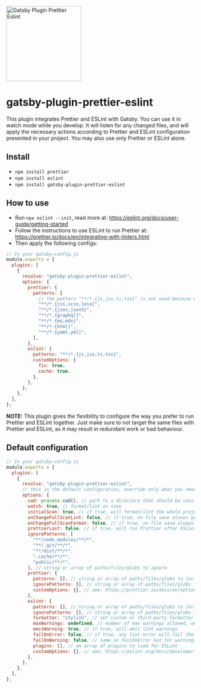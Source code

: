 <img alt="Gatsby Plugin Prettier Eslint" src="https://raw.githubusercontent.com/andreabreu-me/gatsby-plugin-prettier-eslint/master/images/gatsby-plugin-prettier-eslint.jpg" height="200" />

# gatsby-plugin-prettier-eslint

This plugin integrates Prettier and ESLint with Gatsby. You can use it in watch mode while you develop. It will listen for any changed files, and will apply the necessary actions according to Prettier and ESLint configuration presented in your project. You may also use only Prettier or ESLint alone.

## Install

- `npm install prettier`
- `npm install eslint`
- `npm install gatsby-plugin-prettier-eslint`

## How to use

- Run `npx eslint --init`, read more at: https://eslint.org/docs/user-guide/getting-started
- Follow the instructions to use ESLint to run Prettier at: https://prettier.io/docs/en/integrating-with-linters.html
- Then apply the following configs:

```javascript
// In your gatsby-config.js
module.exports = {
  plugins: [
    {
      resolve: "gatsby-plugin-prettier-eslint",
      options: {
        prettier: {
          patterns: [
            // the pattern "**/*.{js,jsx,ts,tsx}" is not used because we will rely on `eslint --fix`
            "**/*.{css,scss,less}",
            "**/*.{json,json5}",
            "**/*.{graphql}",
            "**/*.{md,mdx}",
            "**/*.{html}",
            "**/*.{yaml,yml}",
          ],
        },
        eslint: {
          patterns: "**/*.{js,jsx,ts,tsx}",
          customOptions: {
            fix: true,
            cache: true,
          },
        },
      },
    },
  ],
};
```

<b>NOTE:</b> This plugin gives the flexibility to configure the way you prefer to run Prettier and ESLint together. Just make sure to not target the same files with Prettier and ESLint, as it may result in redundant work or bad behaviour.

## Default configuration

```javascript
// In your gatsby-config.js
module.exports = {
  plugins: [
    {
      resolve: "gatsby-plugin-prettier-eslint",
      // this is the default configuration, override only what you need
      options: {
        cwd: process.cwd(), // path to a directory that should be considered as the current working directory
        watch: true, // format/lint on save
        initialScan: true, // if true, will format/lint the whole project on Gatsby startup
        onChangeFullScanLint: false, // if true, on file save always perform full scan lint
        onChangeFullScanFormat: false, // if true, on file save always perform full scan format
        prettierLast: false, // if true, will run Prettier after ESLint
        ignorePatterns: [
          "**/node_modules/**/*",
          "**/.git/**/*",
          "**/dist/**/*",
          ".cache/**/*",
          "public/**/*",
        ], // string or array of paths/files/globs to ignore
        prettier: {
          patterns: [], // string or array of paths/files/globs to include related only to Prettier
          ignorePatterns: [], // string or array of paths/files/globs to exclude related only to Prettier
          customOptions: {}, // see: https://prettier.io/docs/en/options.html
        },
        eslint: {
          patterns: [], // string or array of paths/files/globs to include related only to ESLint
          ignorePatterns: [], // string or array of paths/files/globs to exclude related only to ESLint
          formatter: "stylish", // set custom or third party formatter
          maxWarnings: undefined, // number of max warnings allowed, when exceed it will fail Gatsby build
          emitWarning: true, // if true, will emit lint warnings
          failOnError: false, // if true, any lint error will fail the build, you may set true only in your prod config
          failOnWarning: false, // same as failOnError but for warnings
          plugins: [], // an array of plugins to load for ESLint
          customOptions: {}, // see: https://eslint.org/docs/developer-guide/nodejs-api#cliengine
        },
      },
    },
  ],
};
```
